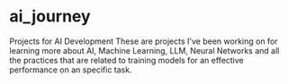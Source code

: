 # ai_journey
Projects for AI Development
These are projects I've been working on for learning more about AI, Machine Learning, LLM, Neural Networks and all the practices that are related to training models for an effective performance on an specific task.

